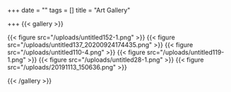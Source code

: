 +++
date = ""
tags = []
title = "Art Gallery"

+++
{{< gallery >}}

{{< figure src="/uploads/untitled152-1.png" >}}
{{< figure src="/uploads/untitled137_20200924174435.png" >}}
{{< figure src="/uploads/untitled110-4.png" >}}
{{< figure src="/uploads/untitled119-1.png" >}}
{{< figure src="/uploads/untitled28-1.png" >}}
{{< figure src="/uploads/20191113_150636.png" >}}

{{< /gallery >}}